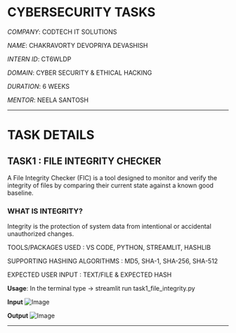 # CYBERSECURITY TASKS
*COMPANY*: CODTECH IT SOLUTIONS

*NAME*: CHAKRAVORTY DEVOPRIYA DEVASHISH

*INTERN ID*: CT6WLDP

*DOMAIN*: CYBER SECURITY & ETHICAL HACKING

*DURATION*: 6 WEEKS

*MENTOR*: NEELA SANTOSH

**************************************************************************************************************************************

# TASK DETAILS

## TASK1 : FILE INTEGRITY CHECKER
A File Integrity Checker (FIC) is a tool designed to monitor and verify the integrity of files by comparing their current state against a known good baseline.

### WHAT IS INTEGRITY?
Integrity is the protection of system data from intentional or accidental unauthorized changes.

TOOLS/PACKAGES USED : VS CODE, PYTHON, STREAMLIT, HASHLIB

SUPPORTING HASHING ALGORITHMS : MD5, SHA-1, SHA-256, SHA-512 

EXPECTED USER INPUT : TEXT/FILE & EXPECTED HASH

**Usage**: In the terminal type -> streamlit run task1_file_integrity.py

**Input**
![Image](https://github.com/user-attachments/assets/c500da6b-c13a-4aea-a01f-6a1ae3ee76a2)


**Output**
![Image](https://github.com/user-attachments/assets/66adab5e-aa1b-4a21-a94d-a2cce7d74344)

**************************************************************************************************************************************
